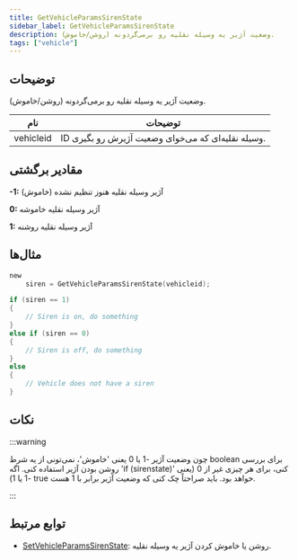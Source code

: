 ```yaml
---
title: GetVehicleParamsSirenState
sidebar_label: GetVehicleParamsSirenState
description: وضعیت آژیر یه وسیله نقلیه رو برمی‌گردونه (روشن/خاموش).
tags: ["vehicle"]
---
```


<VersionWarn version='SA-MP 0.3.7' />

## توضیحات

وضعیت آژیر یه وسیله نقلیه رو برمی‌گردونه (روشن/خاموش).

| نام      | توضیحات                                      |
| --------- | ------------------------------------------------ |
| vehicleid | ID وسیله نقلیه‌ای که می‌خوای وضعیت آژیرش رو بگیری. |

## مقادیر برگشتی

**-1:** آژیر وسیله نقلیه هنوز تنظیم نشده (خاموش)

**0:** آژیر وسیله نقلیه خاموشه

**1:** آژیر وسیله نقلیه روشنه

## مثال‌ها

```c
new
    siren = GetVehicleParamsSirenState(vehicleid);

if (siren == 1)
{
    // Siren is on, do something
}
else if (siren == 0)
{
    // Siren is off, do something
}
else
{
    // Vehicle does not have a siren
}
```

## نکات

:::warning

چون وضعیت آژیر -1 یا 0 یعنی 'خاموش'، نمی‌تونی از یه شرط boolean برای بررسی روشن بودن آژیر استفاده کنی. اگه 'if (sirenstate)' کنی، برای هر چیزی غیر از 0 (یعنی -1 یا 1) true خواهد بود. باید صراحتاً چک کنی که وضعیت آژیر برابر با 1 هست.

:::

## توابع مرتبط

- [SetVehicleParamsSirenState](SetVehicleParamsSirenState): روشن یا خاموش کردن آژیر یه وسیله نقلیه.